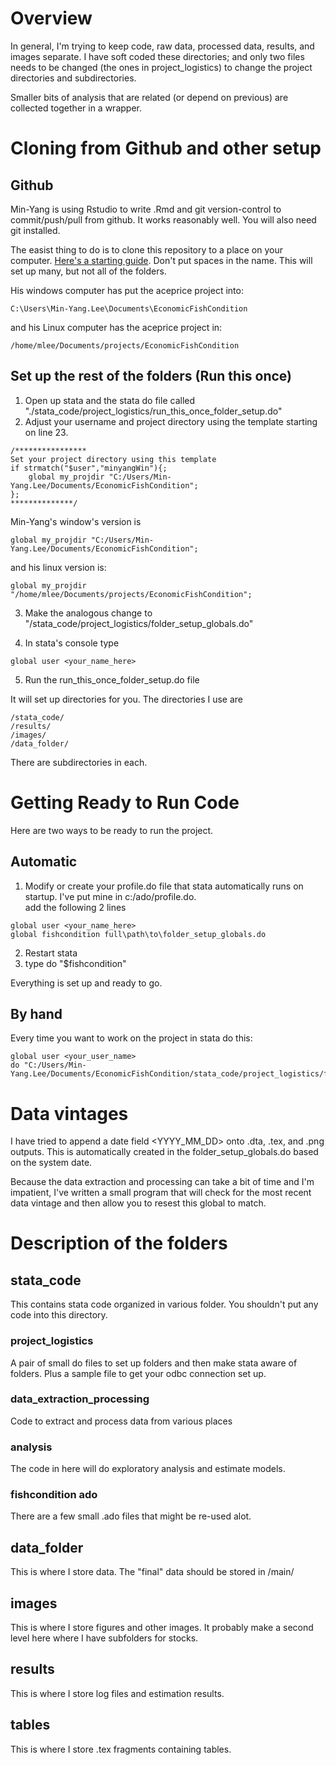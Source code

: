 # Overview
In general, I'm trying to keep code, raw data, processed data, results, and images separate.  I have soft coded these directories; and only two files needs to be changed (the ones in project_logistics) to change the project directories and subdirectories.

Smaller bits of analysis that are related (or depend on previous) are collected together in a wrapper.

# Cloning from Github and other setup

## Github
Min-Yang is using Rstudio to write .Rmd and git version-control to commit/push/pull from github. It works reasonably well.  You will also need git installed.

The easist thing to do is to clone this repository to a place on your computer. [Here's a starting guide](https://cfss.uchicago.edu/setup/git-with-rstudio/).  Don't put spaces in the name.  This will set up many, but not all of the folders.

His windows computer has put the aceprice project into:
```
C:\Users\Min-Yang.Lee\Documents\EconomicFishCondition
```
and his Linux computer has the aceprice project in:
```
/home/mlee/Documents/projects/EconomicFishCondition
```

## Set up the rest of the folders (Run this once)

1. Open up stata and the stata do file called "./stata_code/project_logistics/run_this_once_folder_setup.do"
2. Adjust your username and project directory using the template starting on line 23.

```
/**************** 
Set your project directory using this template
if strmatch("$user","minyangWin"){;
	global my_projdir "C:/Users/Min-Yang.Lee/Documents/EconomicFishCondition";
};
**************/
```

Min-Yang's window's version is 

```
global my_projdir "C:/Users/Min-Yang.Lee/Documents/EconomicFishCondition";
```
and his linux version is:

```
global my_projdir "/home/mlee/Documents/projects/EconomicFishCondition";
```

3. Make the analogous change to "/stata_code/project_logistics/folder_setup_globals.do"

4. In stata's console type
```
global user <your_name_here>
```
5. Run the run_this_once_folder_setup.do file

It will set up directories for you. The directories I use are
```
/stata_code/
/results/
/images/
/data_folder/
```
There are subdirectories in each. 


# Getting Ready to Run Code
Here are two ways to be ready to run the project.

## Automatic

1.  Modify or create your profile.do file that stata automatically runs on startup.  I've put mine in c:/ado/profile.do.  
add the following 2 lines
```
global user <your_name_here>
global fishcondition full\path\to\folder_setup_globals.do 
```
2. Restart stata
3. type do "$fishcondition"

Everything is set up and ready to go.

## By hand
Every time you want to work on the project in stata do this:
```
global user <your_user_name>
do "C:/Users/Min-Yang.Lee/Documents/EconomicFishCondition/stata_code/project_logistics/folder_setup_globals.do"
```

# Data vintages 

I have tried to append a date field <YYYY_MM_DD> onto .dta, .tex, and .png outputs.  This is automatically created in the folder_setup_globals.do based on the system date.  

Because the data extraction and processing can take a bit of time and I'm impatient, I've written a small program that will check for the most recent data vintage and then allow you to resest this global to match.


# Description of the folders

## stata_code
This contains stata code organized in various folder. You shouldn't put any code into this directory.

### project_logistics
A pair of small do files to set up folders and then make stata aware of folders.  Plus a sample file to get your odbc connection set up.

### data_extraction_processing
Code to extract and process data from various places

### analysis
The code in here will do exploratory analysis and estimate models.

### fishcondition ado
There are a few small .ado files that might be re-used alot. 

## data_folder
This is where I store data.  The "final" data should be stored in /main/

## images
This is where I store figures and other images.  It probably make a second level here where I have subfolders for stocks.

## results
This is where I store log files and estimation results.



## tables
This is where I store .tex fragments containing tables.




